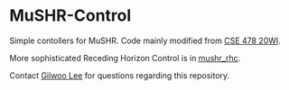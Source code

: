 # MuSHR-Control

Simple contollers for MuSHR. Code mainly modified from [CSE 478 20WI](https://gitlab.cs.washington.edu/cse478/20wi/mushr_control).

More sophisticated Receding Horizon Control is in [mushr_rhc](https://github.com/prl-mushr/mushr_rhc).

Contact [Gilwoo Lee](mailto:gilwoo301@gmail.com) for questions regarding this repository.